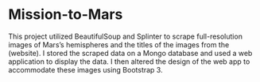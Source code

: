 # Mission-to-Mars

This project utilized BeautifulSoup and Splinter to scrape full-resolution images of Mars’s hemispheres and the titles of the images from the (website). I stored the scraped data on a Mongo database and used a web application to display the data. I then altered the design of the web app to accommodate these images using Bootstrap 3.